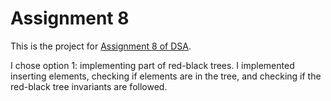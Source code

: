 # Assignment 8

This is the project for [Assignment 8 of DSA](https://olindsa2024.github.io/assignments/assignment_08). 

I chose option 1: implementing part of red-black trees. I implemented inserting elements, checking if elements are in 
the tree, and checking if the red-black tree invariants are followed.
